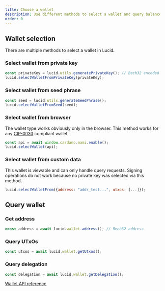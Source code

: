 ```yaml
---
title: Choose a wallet
description: Use different methods to select a wallet and query balances. 
order: 0
---
```


## Wallet selection

There are multiple methods to select a wallet in Lucid.

### Select wallet from private key

```js
const privateKey = lucid.utils.generatePrivateKey(); // Bech32 encoded private key
lucid.selectWalletFromPrivateKey(privateKey);
```

### Select wallet from seed phrase

```js
const seed = lucid.utils.generateSeedPhrase();
lucid.selectWalletFromSeed(seed);
```

### Select wallet from browser

The wallet type works obviously only in the browser. This method works for any [CIP-0030](https://github.com/cardano-foundation/CIPs/tree/master/CIP-0030) compliant wallet.

```js
const api = await window.cardano.nami.enable();
lucid.selectWallet(api);
```

### Select wallet from custom data

This wallet is viewable and can only handle query requests. Signing operations do not work because no private key was selected via this method.

```js
lucid.selectWalletFrom({address: "addr_test...", utxos: [...]});
```

## Query wallet

### Get address

```js
const address = await lucid.wallet.address(); // Bech32 address
```

### Query UTxOs

```js
const utxos = await lucid.wallet.getUtxos();
```

### Query delegation

```js
const delegation = await lucid.wallet.getDelegation();
```

[Wallet API reference](https://deno.land/x/lucid@0.10.1/mod.ts?s=Wallet)